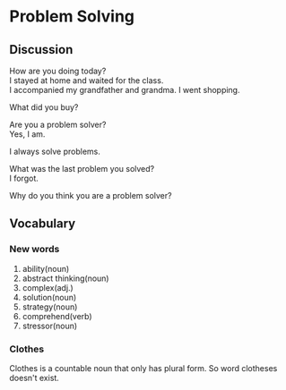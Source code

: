 # Problem Solving
## Discussion
How are you doing today?  
I stayed at home and waited for the class.  
I accompanied my grandfather and grandma. I went shopping.    

What did you buy?  

Are you a problem solver?  
Yes, I am.  

I always solve problems.  

What was the last problem you solved?  
I forgot.  

Why do you think you are a problem solver?  



## Vocabulary
### New words
1. ability(noun)
1. abstract thinking(noun)
1. complex(adj.)
1. solution(noun)
1. strategy(noun)
1. comprehend(verb)
1. stressor(noun)

### Clothes
Clothes is a countable noun that only has plural form. So word clotheses doesn't exist.  

